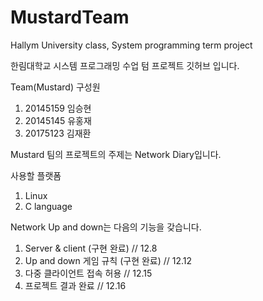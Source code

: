 # MustardTeam
Hallym University class, System programming term project 

한림대학교 시스템 프로그래밍 수업 텀 프로젝트 깃허브 입니다.

Team(Mustard) 구성원
1. 20145159 임승현
2. 20145145 유홍재
3. 20175123 김재환

Mustard 팀의 프로젝트의 주제는 Network Diary입니다.

사용할 플랫폼
1. Linux
2. C language

Network Up and down는 다음의 기능을 갖습니다.
1. Server & client (구현 완료) // 12.8
2. Up and down 게임 규칙 (구현 완료) // 12.12
3. 다중 클라이언트 접속 허용 // 12.15
4. 프로젝트 결과 완료 // 12.16
